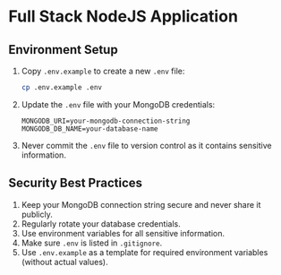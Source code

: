 # Full Stack NodeJS Application

## Environment Setup

1. Copy `.env.example` to create a new `.env` file:
   ```bash
   cp .env.example .env
   ```

2. Update the `.env` file with your MongoDB credentials:
   ```
   MONGODB_URI=your-mongodb-connection-string
   MONGODB_DB_NAME=your-database-name
   ```

3. Never commit the `.env` file to version control as it contains sensitive information.

## Security Best Practices

1. Keep your MongoDB connection string secure and never share it publicly.
2. Regularly rotate your database credentials.
3. Use environment variables for all sensitive information.
4. Make sure `.env` is listed in `.gitignore`.
5. Use `.env.example` as a template for required environment variables (without actual values).